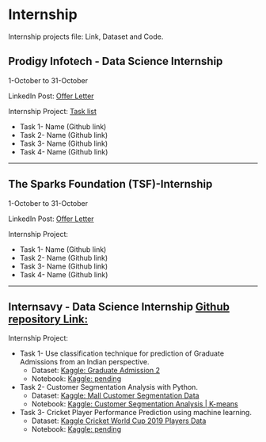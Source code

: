 # Internship
Internship projects file: Link, Dataset and Code.

## Prodigy Infotech - Data Science Internship
1-October to 31-October

LinkedIn Post: [Offer Letter](https://www.linkedin.com/posts/hitesh-arora-luke_data-science-intern-offer-letter-activity-7113928682741653504-sSfo?utm_source=share&utm_medium=member_desktop)

Internship Project: [Task list](https://www.canva.com/design/DAFpRxy47kU/w9nxlJ4_CSLwekIRa0ttbg/view?utm_content=DAFpRxy47kU&utm_campaign=designshare&utm_medium=link&utm_source=viewer)
* Task 1- Name (Github link)
* Task 2- Name (Github link)
* Task 3- Name (Github link)
* Task 4- Name (Github link)
  
--------------------------------------------------------------------------------------------------------------------------------------------------------------------------------


## The Sparks Foundation (TSF)-Internship
1-October to 31-October

LinkedIn Post: [Offer Letter](https://www.linkedin.com/posts/hitesh-arora-luke_datascience-businessanalytics-internship-activity-7113941776272437248-r80i?utm_source=share&utm_medium=member_desktop)

Internship Project:
* Task 1- Name (Github link)
* Task 2- Name (Github link)
* Task 3- Name (Github link)
* Task 4- Name (Github link)

--------------------------------------------------------------------------------------------------------------------------------------------------------------------------------

## Internsavy - Data Science Internship [Github repository Link: ](https://github.com/HiteshAroraCool/internsavy-internship)

Internship Project:
* Task 1- Use classification technique for prediction of Graduate Admissions from an Indian perspective.
  * Dataset: [Kaggle: Graduate Admission 2](https://www.kaggle.com/datasets/mohansacharya/graduate-admissions?select=Admission_Predict_Ver1.1.csv)
  * Notebook: [Kaggle: pending]()
* Task 2- Customer Segmentation Analysis with Python.
  * Dataset: [Kaggle: Mall Customer Segmentation Data](https://www.kaggle.com/datasets/vjchoudhary7/customer-segmentation-tutorial-in-python)
  * Notebook: [Kaggle: Customer Segmentation Analysis | K-means](https://www.kaggle.com/code/bcscuwe1/customer-segmentation-analysis-k-means)
* Task 3- Cricket Player Performance Prediction using machine learning.
  * Dataset: [Kaggle Cricket World Cup 2019 Players Data](https://www.kaggle.com/datasets/saivamshi/cricket-world-cup-2019-players-data?select=ODI_Match_Results.csv)
  * Notebook: [Kaggle: pending]()
